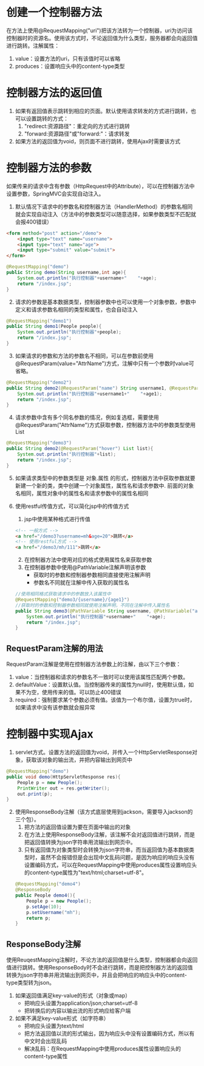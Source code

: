 # 创建一个控制器方法
在方法上使用@RequestMapping("uri")把该方法转为一个控制器，uri为访问该控制器时的资源名。使用该方式时，不论返回值为什么类型，服务器都会向返回值进行跳转。注解属性：
1. value：设置方法的uri，只有该值时可以省略
2. produces：设置响应头中的content-type类型

# 控制器方法的返回值
1. 如果有返回值表示跳转到相应的页面。默认使用请求转发的方式进行跳转，也可以设置跳转的方式：
    1. "redirect:资源路径"：重定向的方式进行跳转
    2. "forward:资源路径"或"forward:"：请求转发
2. 如果方法的返回值为void，则页面不进行跳转，使用Ajax时需要该方式

# 控制器方法的参数
如果传来的请求中含有参数（HttpRequest中的Attribute），可以在控制器方法中设置参数，SpringMVC会实现自动注入。

1. 默认情况下请求中的参数名和控制器方法（HandlerMethod）的参数名相同就会实现自动注入（方法中的参数类型可以随意选择，如果参数类型不匹配就会报400错误）
```html
<form method="post" action="/demo">
    <input type="text" name="username">
    <input type="text" name="age">
    <input type="submit" value="submit">
</form>
```
```java
@RequestMapping("demo")
public String demo(String username,int age){
    System.out.println("执行控制器"+username+"    "+age);
    return "/index.jsp";
}
```
2. 请求的参数是基本数据类型，控制器参数中也可以使用一个对象参数，参数中定义和请求参数名相同的类型和属性，也会自动注入
```java
@RequestMapping("demo1")
public String demo1(People people){
    System.out.println("执行控制器"+people);
    return "/index.jsp";
}
```
3. 如果请求的参数和方法的参数名不相同，可以在参数前使用@RequestParam(value="AttrName")方式，注解中只有一个参数时value可省略。
```java
@RequestMapping("demo2")
public String demo2(@RequestParam("name") String username1, @RequestParam("age") int age1){
    System.out.println("执行控制器"+username1+"    "+age1);
    return "/index.jsp";
}
```
4. 请求参数中含有多个同名参数的情况，例如复选框，需要使用@RequestParam("AttrName")方式获取参数，控制器方法中的参数类型使用List
```java
@RequestMapping("demo3")
public String demo2(@RequestParam("hover") List list){
    System.out.println("执行控制器"+list);
    return "/index.jsp";
}
```
5. 如果请求类型中的参数类型是 对象.属性 的形式，控制器方法中获取参数就要新建一个新的类，类中创建一个对象属性，属性名和请求参数中. 前面的对象名相同，属性对象中的属性名和请求参数中的属性名相同

6. 使用restful传值方式，可以简化jsp中的传值方式
    1. jsp中使用某种格式进行传值
    ```html
    <!-- 一般方式 -->
    <a href="/demo3?username=mh&age=20">跳转</a>
    <!-- 使用restful方式 -->
    <a href="/demo3/mh/111">跳转</a>
    ```
    2. 在控制器方法中使用对应的格式使用属性名来获取参数
    3. 在控制器参数中使用@PathVariable注解声明该参数
        * 获取时的参数和控制器参数相同直接使用注解声明
        * 参数名不同就在注解中传入获取的属性名
    ```java
    //使用相同格式获取请求中的参数放入该属性中
    @RequestMapping("demo3/{username}/{age1}")
    //获取时的参数和控制器参数相同就使用注解声明，不同在注解中传入属性名
    public String demo3(@PathVariable String username, @PathVariable("age1") int age){
        System.out.println("执行控制器"+username+"    "+age);
        return "/index.jsp";
    }
    ```
## RequestParam注解的用法
RequestParam注解是使用在控制器方法参数上的注解，由以下三个参数：
1. value：当控制器和请求的参数名不一致时可以使用该属性匹配两个参数。
2. defaultValue：设置默认值。当控制器传来的属性为null时，使用默认值，如果不为空，使用传来的值。可以防止400错误
3. required：强制要求某个参数必须有值。该值为一个布尔值，设置为true时，如果请求中没有该参数就会报异常


# 控制器中实现Ajax
1. servlet方式。设置方法的返回值为void，并传入一个HttpServletResponse对象，获取该对象的输出流，并把内容输出到网页中
```java
@RequestMapping("demo")
public void demo(HttpServletResponse res){
    People p = new People();
    PrintWriter out = res.getWriter();
    out.print(p);
}
```
2. 使用ResponseBody注解（该方式底层使用到jackson，需要导入jackson的三个包）。
    1. 把方法的返回值设置为要在页面中输出的对象
    2. 在方法上使用ResponseBody注解，该注解不会对返回值进行跳转，而是把返回值转换为json字符串用流输出到网页中。
    3. 只有返回值为对象类型时会转换为json字符串，而当返回值为基本数据类型时，虽然不会报错但是会出现中文乱码问题，是因为响应的响应头没有设置编码方式，可以在RequestMapping中使用produces属性设置响应头的content-type属性为"text/html;charset=utf-8"。
    ```java
    @RequestMapping("demo4")
    @ResponseBody
    public People demo4(){
        People p = new People();
        p.setAge(10);
        p.setUsername("mh");
        return p;
    }
    ```
## ResponseBody注解
使用ReuqestMapping注解时，不论方法的返回值是什么类型，控制器都会向返回值进行跳转。使用ResponseBody时不会进行跳转，而是把控制器方法的返回值转换为json字符串并用流输出到网页中，并且会把响应的响应头中的content-type类型转为json。
1. 如果返回值满足key-value的形式（对象或map）
    * 把响应头设置为application/json;charset=utf-8
    * 把转换后的内容以输出流的形式响应给客户端
2. 如果不满足key-value形式（如字符串）
    * 把响应头设置为text/html
    * 把方法返回值以流的形式输出，因为响应头中没有设置编码方式，所以有中文时会出现乱码
    * 解决乱码：在RequestMapping中使用produces属性设置响应头的content-type属性